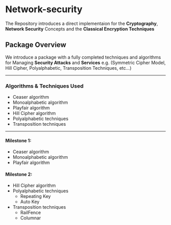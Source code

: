 # Network-security

The Repository introduces a direct implementaion for the **Cryptography**, **Network Security** Concepts and the **Classical Encryption Techniques**

## Package Overview
We introduce a package with a fully completed techniques and algorithms for Managing **Security Attacks** and **Services** e.g. (Symmetric Cipher Model, Hill Cipher, Polyalphabetic, Transposition Techniques, etc...) 

***

### Algorithms & Techniques Used

- Ceaser algorithm 
- Monoalphabetic algorithm
- Playfair algorithm
- Hill Cipher algorithm
- Polyalphabetic techniques
- Transposition techniques

***

#### Milestone **1:**
- Ceaser algorithm 
- Monoalphabetic algorithm
- Playfair algorithm 

#### Milestone **2:**
- Hill Cipher algorithm
- Polyalphabetic techniques
    - Repeating Key
    - Auto Key
- Transposition techniques
    - RailFence
    - Columnar
